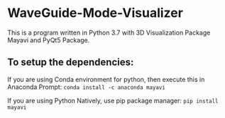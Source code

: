 # WaveGuide-Mode-Visualizer

This is a program written in Python 3.7 with 3D Visualization Package Mayavi and PyQt5 Package.

## To setup the dependencies:

If you are using Conda environment for python, then execute this in Anaconda Prompt: `conda install -c anaconda mayavi`

If you are using Python Natively, use pip package manager: `pip install mayavi`


